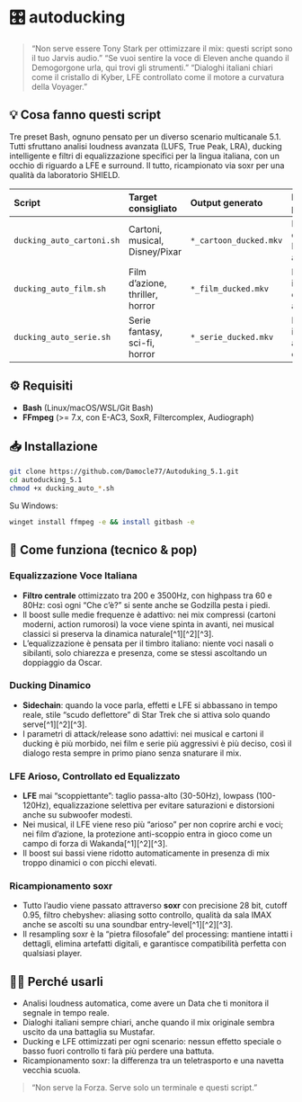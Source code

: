 # 🎛️ autoducking

> “Non serve essere Tony Stark per ottimizzare il mix: questi script sono il tuo Jarvis audio.”
> “Se vuoi sentire la voce di Eleven anche quando il Demogorgone urla, qui trovi gli strumenti.”
> “Dialoghi italiani chiari come il cristallo di Kyber, LFE controllato come il motore a curvatura della Voyager.”

## 💡 Cosa fanno questi script

Tre preset Bash, ognuno pensato per un diverso scenario multicanale 5.1.
Tutti sfruttano analisi loudness avanzata (LUFS, True Peak, LRA), ducking intelligente e filtri di equalizzazione specifici per la lingua italiana, con un occhio di riguardo a LFE e surround. Il tutto, ricampionato via soxr per una qualità da laboratorio SHIELD.


| Script | Target consigliato | Output generato | Focus tecnico principale |
| :-- | :-- | :-- | :-- |
| `ducking_auto_cartoni.sh` | Cartoni, musical, Disney/Pixar | `*_cartoon_ducked.mkv` | EQ voci cantate, ducking soft, LFE orchestrale arioso |
| `ducking_auto_film.sh` | Film d’azione, thriller, horror | `*_film_ducked.mkv` | EQ voce italiana, ducking dinamico, LFE anti-scoppio |
| `ducking_auto_serie.sh` | Serie fantasy, sci-fi, horror | `*_serie_ducked.mkv` | EQ voce italiana, ducking adattivo, LFE cinematografico |

## ⚙️ Requisiti

- **Bash** (Linux/macOS/WSL/Git Bash)
- **FFmpeg** (>= 7.x, con E-AC3, SoxR, Filtercomplex, Audiograph)


## 📥 Installazione

```bash
git clone https://github.com/Damocle77/Autoduking_5.1.git
cd autoducking_5.1
chmod +x ducking_auto_*.sh
```

Su Windows:

```bash
winget install ffmpeg -e && install gitbash -e
```


## 🚀 Come funziona (tecnico \& pop)

### Equalizzazione Voce Italiana

- **Filtro centrale** ottimizzato tra 200 e 3500Hz, con highpass tra 60 e 80Hz: così ogni “Che c’è?” si sente anche se Godzilla pesta i piedi.
- Il boost sulle medie frequenze è adattivo: nei mix compressi (cartoni moderni, action rumorosi) la voce viene spinta in avanti, nei musical classici si preserva la dinamica naturale[^1][^2][^3].
- L’equalizzazione è pensata per il timbro italiano: niente voci nasali o sibilanti, solo chiarezza e presenza, come se stessi ascoltando un doppiaggio da Oscar.


### Ducking Dinamico

- **Sidechain**: quando la voce parla, effetti e LFE si abbassano in tempo reale, stile “scudo deflettore” di Star Trek che si attiva solo quando serve[^1][^2][^3].
- I parametri di attack/release sono adattivi: nei musical e cartoni il ducking è più morbido, nei film e serie più aggressivi è più deciso, così il dialogo resta sempre in primo piano senza snaturare il mix.


### LFE Arioso, Controllato ed Equalizzato

- **LFE** mai “scoppiettante”: taglio passa-alto (30-50Hz), lowpass (100-120Hz), equalizzazione selettiva per evitare saturazioni e distorsioni anche su subwoofer modesti.
- Nei musical, il LFE viene reso più “arioso” per non coprire archi e voci; nei film d’azione, la protezione anti-scoppio entra in gioco come un campo di forza di Wakanda[^1][^2][^3].
- Il boost sui bassi viene ridotto automaticamente in presenza di mix troppo dinamici o con picchi elevati.


### Ricampionamento soxr

- Tutto l’audio viene passato attraverso **soxr** con precisione 28 bit, cutoff 0.95, filtro chebyshev: aliasing sotto controllo, qualità da sala IMAX anche se ascolti su una soundbar entry-level[^1][^2][^3].
- Il resampling soxr è la “pietra filosofale” del processing: mantiene intatti i dettagli, elimina artefatti digitali, e garantisce compatibilità perfetta con qualsiasi player.


## 🧑‍🚀 Perché usarli

- Analisi loudness automatica, come avere un Data che ti monitora il segnale in tempo reale.
- Dialoghi italiani sempre chiari, anche quando il mix originale sembra uscito da una battaglia su Mustafar.
- Ducking e LFE ottimizzati per ogni scenario: nessun effetto speciale o basso fuori controllo ti farà più perdere una battuta.
- Ricampionamento soxr: la differenza tra un teletrasporto e una navetta vecchia scuola.

> “Non serve la Forza. Serve solo un terminale e questi script.”
